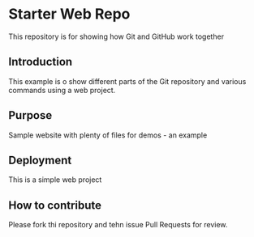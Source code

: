 # Starter Web Repo

This repository is for showing how Git and GitHub work together

## Introduction

This example is o show different parts of the Git repository and various commands using a web project.

## Purpose

Sample website with plenty of files for demos - an example 

## Deployment

This is a simple web project

## How to contribute

Please fork thi repository and tehn issue Pull Requests for review.